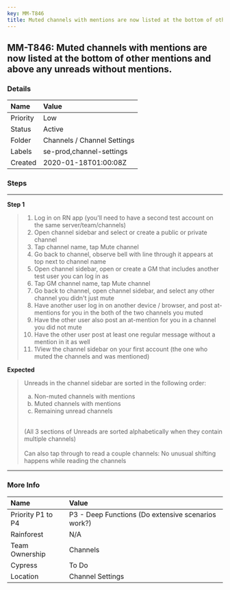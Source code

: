 ```yaml
---
key: MM-T846
title: Muted channels with mentions are now listed at the bottom of other mentions and above any unreads without mentions.
---
```


## MM-T846: Muted channels with mentions are now listed at the bottom of other mentions and above any unreads without mentions.

### Details

| Name     | Value                       |
| :------- | :-------------------------- |
| Priority | Low                         |
| Status   | Active                      |
| Folder   | Channels / Channel Settings |
| Labels   | se-prod,channel-settings    |
| Created  | 2020-01-18T01:00:08Z        |

### Steps

<hr/>

**Step 1**

> <article><ol><li>Log in on RN app (you'll need to have a second test account on the same server/team/channels)</li><li>Open channel sidebar and select or create a public or private channel</li><li>Tap channel name, tap Mute channel</li><li>Go back to channel, observe bell with line through it appears at top next to channel name</li><li>Open channel sidebar, open or create a GM that includes another test user you can log in as</li><li>Tap GM channel name, tap Mute channel</li><li>Go back to channel, open channel sidebar, and select any other channel you didn't just mute</li><li>Have another user log in on another device / browser, and post at-mentions for you in the both of the two channels you muted</li><li>Have the other user also post an at-mention for you in a channel you did not mute</li><li>Have the other user post at least one regular message without a mention in it as well</li><li>1View the channel sidebar on your first account (the one who muted the channels and was mentioned)</li></ol></article>

**Expected**

> <article>Unreads in the channel sidebar are sorted in the following order:<ol style="list-style-type: lower-alpha;"><li>Non-muted channels with mentions</li><li>Muted channels with mentions</li><li>Remaining unread channels</li></ol><br>(All 3 sections of Unreads are sorted alphabetically when they contain multiple channels)<br><br>Can also tap through to read a couple channels: No unusual shifting happens while reading the channels</article>

<hr/>

### More Info

| Name              | Value                                              |
| :---------------- | :------------------------------------------------- |
| Priority P1 to P4 | P3 - Deep Functions (Do extensive scenarios work?) |
| Rainforest        | N/A                                                |
| Team Ownership    | Channels                                           |
| Cypress           | To Do                                              |
| Location          | Channel Settings                                   |
